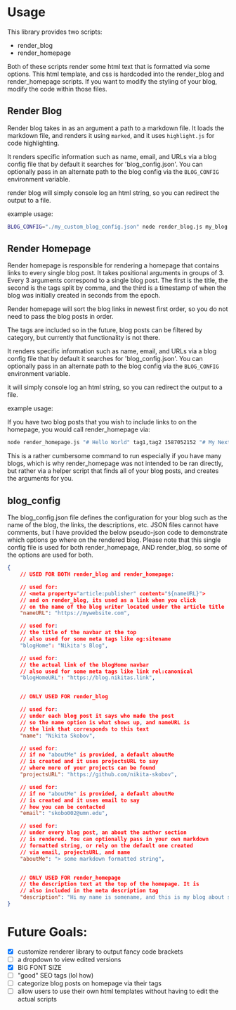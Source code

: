 # Usage

This library provides two scripts:
- render_blog
- render_homepage

Both of these scripts render some html text that is formatted via some options. This html template, and css is hardcoded into the render_blog and render_homepage scripts. If you want to modify the styling of your blog, modify the code within those files.

## Render Blog

Render blog takes in as an argument a path to a markdown file. It loads the markdown file, and renders it using `marked`, and it uses `highlight.js` for code highlighting.

It renders specific information such as name, email, and URLs via a blog config file that by default it searches for 'blog_config.json'. You can optionally pass in an alternate path to the blog config via the `BLOG_CONFIG` environment variable.

render blog will simply console log an html string, so you can redirect the output to a file.

example usage:

```sh
BLOG_CONFIG="./my_custom_blog_config.json" node render_blog.js my_blog.md > my_blog.html
```


## Render Homepage

Render homepage is responsible for rendering a homepage that contains links to every single blog post. It takes positional arguments in groups of 3. Every 3 arguments correspond to a single blog post. The first is the title, the second is the tags split by comma, and the third is a timestamp of when the blog was initially created in seconds from the epoch.

Render homepage will sort the blog links in newest first order, so you do not need to pass the blog posts in order.

The tags are included so in the future, blog posts can be filtered by category, but currently that functionality is not there.

It renders specific information such as name, email, and URLs via a blog config file that by default it searches for 'blog_config.json'. You can optionally pass in an alternate path to the blog config via the `BLOG_CONFIG` environment variable.

it will simply console log an html string, so you can redirect the output to a file.

example usage:

If you have two blog posts that you wish to include links to on the homepage, you would call render_homepage via:

```sh
node render_homepage.js "# Hello World" tag1,tag2 1587052152 "# My Next Blog" tag2,tag3 1587062177 > my_blog.html
```

This is a rather cumbersome command to run especially if you have many blogs, which is why render_homepage was not intended to be ran directly, but rather via a helper script that finds all of your blog posts, and creates the arguments for you.

## blog_config

The blog_config.json file defines the configuration for your blog such as the name of the blog, the links, the descriptions, etc. JSON files cannot have comments, but I have provided the below pseudo-json code to demonstrate which options go where on the rendered blog. Please note that this single config file is used for both render_homepage, AND render_blog, so some of the options are used for both.

```json
{
    // USED FOR BOTH render_blog and render_homepage:

    // used for:
    // <meta property="article:publisher" content="${nameURL}">
    // and on render_blog, its used as a link when you click
    // on the name of the blog writer located under the article title
    "nameURL": "https://mywebsite.com",

    // used for:
    // the title of the navbar at the top
    // also used for some meta tags like og:sitename
    "blogHome": "Nikita's Blog",

    // used for:
    // the actual link of the blogHome navbar
    // also used for some meta tags like link rel:canonical
    "blogHomeURL": "https://blog.nikitas.link",


    // ONLY USED FOR render_blog

    // used for:
    // under each blog post it says who made the post
    // so the name option is what shows up, and nameURL is
    // the link that corresponds to this text
    "name": "Nikita Skobov",

    // used for:
    // if no "aboutMe" is provided, a default aboutMe
    // is created and it uses projectsURL to say
    // where more of your projects can be found
    "projectsURL": "https://github.com/nikita-skobov",

    // used for:
    // if no "aboutMe" is provided, a default aboutMe
    // is created and it uses email to say
    // how you can be contacted
    "email": "skobo002@umn.edu",

    // used for:
    // under every blog post, an about the author section
    // is rendered. You can optionally pass in your own markdown
    // formatted string, or rely on the default one created
    // via email, projectsURL, and name
    "aboutMe": "> some markdown formatted string",


    // ONLY USED FOR render_homepage
    // the description text at the top of the homepage. It is
    // also included in the meta description tag
    "description": "Hi my name is somename, and this is my blog about something..."
}

```

# Future Goals:

- [X] customize renderer library to output fancy code brackets
- [ ] a dropdown to view edited versions
- [X] BIG FONT SIZE
- [ ] "good" SEO tags (lol how)
- [ ] categorize blog posts on homepage via their tags
- [ ] allow users to use their own html templates without having to edit the actual scripts

